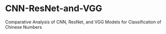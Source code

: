 # CNN-ResNet-and-VGG
Comparative Analysis of CNN, ResNet, and VGG Models for Classification of Chinese Numbers
